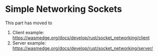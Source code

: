 # Simple Networking Sockets

This part has moved to 

1. Client example: <https://wasmedge.org/docs/develop/rust/socket_networking/client> 
2. Server example: <https://wasmedge.org/docs/develop/rust/socket_networking/server/> 
